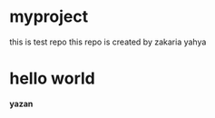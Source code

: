 # myproject
this is test repo 
this repo is created by zakaria yahya 
<h1>hello world</h1>
<b>yazan</b>

